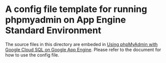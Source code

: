 # A config file template for running phpmyadmin on App Engine Standard Environment

The source files in this directory are embeded in [Using phpMyAdmin with Google Cloud SQL on Google App Engine][phpmyadmin-guide]. Please refer to the document for how to use the config file.

[phpmyadmin-guide]: https://cloud.google.com/sql/docs/phpmyadmin-on-app-engine
